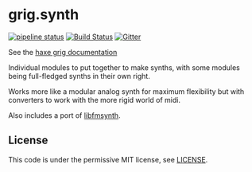 # grig.synth

[![pipeline status](https://gitlab.com/haxe-grig/grig.synth/badges/master/pipeline.svg)](https://gitlab.com/haxe-grig/grig.synth/commits/master)
[![Build Status](https://travis-ci.org/osakared/grig.synth.svg?branch=master)](https://travis-ci.org/osakared/grig.synth)
[![Gitter](https://badges.gitter.im/haxe-grig/Lobby.svg)](https://gitter.im/haxe-grig/Lobby?utm_source=badge&utm_medium=badge&utm_campaign=pr-badge&utm_content=badge)

See the [haxe grig documentation](https://grig.tech/)

Individual modules to put together to make synths, with some modules being full-fledged synths in their own right.

Works more like a modular analog synth for maximum flexibility but with converters to work with the more rigid world of midi.

Also includes a port of [libfmsynth](https://github.com/Themaister/libfmsynth).
            
## License

This code is under the permissive MIT license, see [LICENSE](LICENSE).
